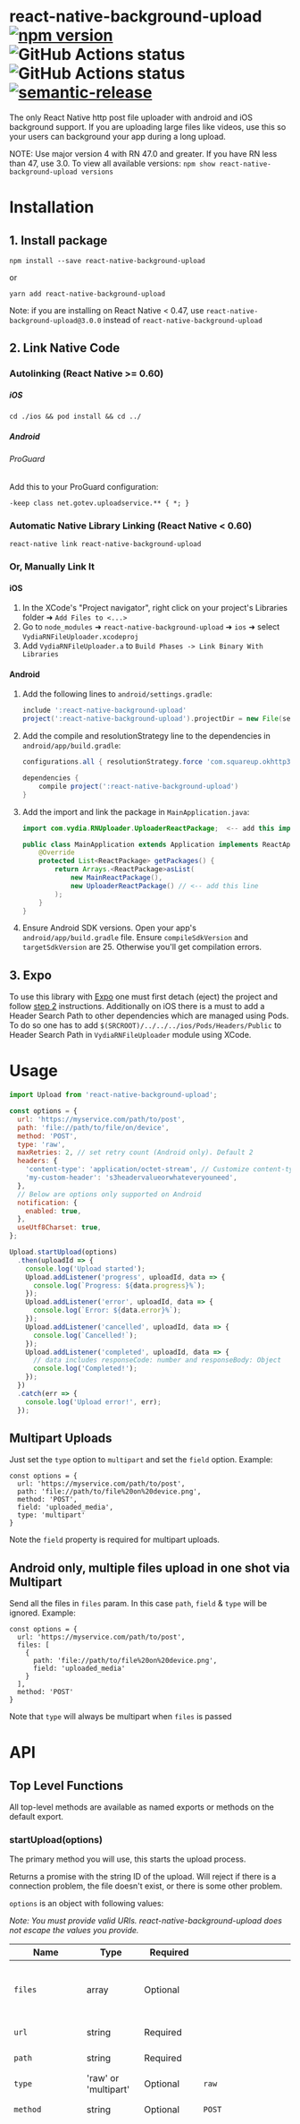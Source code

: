 # react-native-background-upload [![npm version](https://badge.fury.io/js/react-native-background-upload.svg)](https://badge.fury.io/js/react-native-background-upload) ![GitHub Actions status](https://github.com/Vydia/react-native-background-upload/workflows/Test%20iOS%20Example%20App/badge.svg) ![GitHub Actions status](https://github.com/Vydia/react-native-background-upload/workflows/Test%20Android%20Example%20App/badge.svg) [![semantic-release](https://img.shields.io/badge/%20%20%F0%9F%93%A6%F0%9F%9A%80-semantic--release-e10079.svg)](https://github.com/semantic-release/semantic-release)

The only React Native http post file uploader with android and iOS background support. If you are uploading large files like videos, use this so your users can background your app during a long upload.

NOTE: Use major version 4 with RN 47.0 and greater. If you have RN less than 47, use 3.0. To view all available versions:
`npm show react-native-background-upload versions`

# Installation

## 1. Install package

`npm install --save react-native-background-upload`

or

`yarn add react-native-background-upload`

Note: if you are installing on React Native < 0.47, use `react-native-background-upload@3.0.0` instead of `react-native-background-upload`

## 2. Link Native Code

### Autolinking (React Native >= 0.60)

##### iOS

`cd ./ios && pod install && cd ../`

##### Android

###### ProGuard

Add this to your ProGuard configuration:

`-keep class net.gotev.uploadservice.** { *; }`

### Automatic Native Library Linking (React Native < 0.60)

`react-native link react-native-background-upload`

### Or, Manually Link It

#### iOS

1. In the XCode's "Project navigator", right click on your project's Libraries folder ➜ `Add Files to <...>`
2. Go to `node_modules` ➜ `react-native-background-upload` ➜ `ios` ➜ select `VydiaRNFileUploader.xcodeproj`
3. Add `VydiaRNFileUploader.a` to `Build Phases -> Link Binary With Libraries`

#### Android

1. Add the following lines to `android/settings.gradle`:

   ```gradle
   include ':react-native-background-upload'
   project(':react-native-background-upload').projectDir = new File(settingsDir, '../node_modules/react-native-background-upload/android')
   ```

2. Add the compile and resolutionStrategy line to the dependencies in `android/app/build.gradle`:

   ```gradle
   configurations.all { resolutionStrategy.force 'com.squareup.okhttp3:okhttp:3.4.1' } // required by react-native-background-upload until React Native supports okhttp >= okhttp 3.5

   dependencies {
       compile project(':react-native-background-upload')
   }
   ```

3) Add the import and link the package in `MainApplication.java`:

   ```java
   import com.vydia.RNUploader.UploaderReactPackage;  <-- add this import

   public class MainApplication extends Application implements ReactApplication {
       @Override
       protected List<ReactPackage> getPackages() {
           return Arrays.<ReactPackage>asList(
               new MainReactPackage(),
               new UploaderReactPackage() // <-- add this line
           );
       }
   }
   ```

4) Ensure Android SDK versions. Open your app's `android/app/build.gradle` file. Ensure `compileSdkVersion` and `targetSdkVersion` are 25. Otherwise you'll get compilation errors.

## 3. Expo

To use this library with [Expo](https://expo.io) one must first detach (eject) the project and follow [step 2](#2-link-native-code) instructions. Additionally on iOS there is a must to add a Header Search Path to other dependencies which are managed using Pods. To do so one has to add `$(SRCROOT)/../../../ios/Pods/Headers/Public` to Header Search Path in `VydiaRNFileUploader` module using XCode.

# Usage

```js
import Upload from 'react-native-background-upload';

const options = {
  url: 'https://myservice.com/path/to/post',
  path: 'file://path/to/file/on/device',
  method: 'POST',
  type: 'raw',
  maxRetries: 2, // set retry count (Android only). Default 2
  headers: {
    'content-type': 'application/octet-stream', // Customize content-type
    'my-custom-header': 's3headervalueorwhateveryouneed',
  },
  // Below are options only supported on Android
  notification: {
    enabled: true,
  },
  useUtf8Charset: true,
};

Upload.startUpload(options)
  .then(uploadId => {
    console.log('Upload started');
    Upload.addListener('progress', uploadId, data => {
      console.log(`Progress: ${data.progress}%`);
    });
    Upload.addListener('error', uploadId, data => {
      console.log(`Error: ${data.error}%`);
    });
    Upload.addListener('cancelled', uploadId, data => {
      console.log(`Cancelled!`);
    });
    Upload.addListener('completed', uploadId, data => {
      // data includes responseCode: number and responseBody: Object
      console.log('Completed!');
    });
  })
  .catch(err => {
    console.log('Upload error!', err);
  });
```

## Multipart Uploads

Just set the `type` option to `multipart` and set the `field` option. Example:

```
const options = {
  url: 'https://myservice.com/path/to/post',
  path: 'file://path/to/file%20on%20device.png',
  method: 'POST',
  field: 'uploaded_media',
  type: 'multipart'
}
```

Note the `field` property is required for multipart uploads.

## Android only, multiple files upload in one shot via Multipart

Send all the files in `files` param. In this case `path`, `field` & `type` will be ignored. Example:

```
const options = {
  url: 'https://myservice.com/path/to/post',
  files: [
    {
      path: 'file://path/to/file%20on%20device.png',
      field: 'uploaded_media'
    }
  ],
  method: 'POST'
}
```

Note that `type` will always be multipart when `files` is passed

# API

## Top Level Functions

All top-level methods are available as named exports or methods on the default export.

### startUpload(options)

The primary method you will use, this starts the upload process.

Returns a promise with the string ID of the upload. Will reject if there is a connection problem, the file doesn't exist, or there is some other problem.

`options` is an object with following values:

_Note: You must provide valid URIs. react-native-background-upload does not escape the values you provide._

| Name             | Type                            | Required                        | Default                                                                                                                                                                                                      | Description                                                                                                                                                                                                                     | Example                                                                                             |
| ---------------- | ------------------------------- | ------------------------------- | ------------------------------------------------------------------------------------------------------------------------------------------------------------------------------------------------------------ | ------------------------------------------------------------------------------------------------------------------------------------------------------------------------------------------------------------------------------- | --------------------------------------------------------------------------------------------------- |
| `files`          | array                           | Optional                        |                                                                                                                                                                                                              | Android only, to upload multiple files in one request                                                                                                                                                                           | `[{path: 'file://path/to/file%20on%20device.png', field: 'uploaded_media'}, {path: '', field: ''}]` |
| `url`            | string                          | Required                        |                                                                                                                                                                                                              | URL to upload to                                                                                                                                                                                                                | `https://myservice.com/path/to/post`                                                                |
| `path`           | string                          | Required                        |                                                                                                                                                                                                              | File path on device                                                                                                                                                                                                             | `file://something/coming/from%20the%20device.png`                                                   |
| `type`           | 'raw' or 'multipart'            | Optional                        | `raw`                                                                                                                                                                                                        | Primary upload type.                                                                                                                                                                                                            |                                                                                                     |
| `method`         | string                          | Optional                        | `POST`                                                                                                                                                                                                       | HTTP method                                                                                                                                                                                                                     |                                                                                                     |
| `customUploadId` | string                          | Optional                        |                                                                                                                                                                                                              | `startUpload` returns a Promise that includes the upload ID, which can be used for future status checks. By default, the upload ID is automatically generated. This parameter allows a custom ID to use instead of the default. |                                                                                                     |
| `headers`        | object                          | Optional                        |                                                                                                                                                                                                              | HTTP headers                                                                                                                                                                                                                    | `{ 'Accept': 'application/json' }`                                                                  |
| `field`          | string                          | Required if `type: 'multipart'` |                                                                                                                                                                                                              | The form field name for the file. Only used when `type: 'multipart`                                                                                                                                                             | `uploaded-file`                                                                                     |
| `parameters`     | object                          | Optional                        |                                                                                                                                                                                                              | Additional form fields to include in the HTTP request. Only used when `type: 'multipart`                                                                                                                                        |                                                                                                     |
| `notification`   | Notification object (see below) | Optional                        |                                                                                                                                                                                                              | Android only.                                                                                                                                                                                                                   | `{ enabled: true, onProgressTitle: "Uploading...", autoClear: true }`                               |
| `useUtf8Charset` | boolean                         | Optional                        |                                                                                                                                                                                                              | Android only. Set to true to use `utf-8` as charset.                                                                                                                                                                            |                                                                                                     |
| `appGroup`       | string                          | Optional                        | iOS only. App group ID needed for share extensions to be able to properly call the library. See: https://developer.apple.com/documentation/foundation/nsfilemanager/1412643-containerurlforsecurityapplicati |

### Notification Object (Android Only)

| Name                  | Type    | Required | Description                                                                                                                                                                                        | Example                                                          |
| --------------------- | ------- | -------- | -------------------------------------------------------------------------------------------------------------------------------------------------------------------------------------------------- | ---------------------------------------------------------------- |
| `enabled`             | boolean | Optional | Enable or diasable notifications. Works only on Android version < 8.0 Oreo. On Android versions >= 8.0 Oreo is required by Google's policy to display a notification when a background service run | `{ enabled: true }`                                              |
| `autoClear`           | boolean | Optional | Autoclear notification on complete                                                                                                                                                                 | `{ autoclear: true }`                                            |
| `notificationChannel` | string  | Optional | Sets android notificaion channel                                                                                                                                                                   | `{ notificationChannel: "My-Upload-Service" }`                   |
| `enableRingTone`      | boolean | Optional | Sets whether or not to enable the notification sound when the upload gets completed with success or error                                                                                          | `{ enableRingTone: true }`                                       |
| `onProgressTitle`     | string  | Optional | Sets notification progress title                                                                                                                                                                   | `{ onProgressTitle: "Uploading" }`                               |
| `onProgressMessage`   | string  | Optional | Sets notification progress message                                                                                                                                                                 | `{ onProgressMessage: "Uploading new video" }`                   |
| `onCompleteTitle`     | string  | Optional | Sets notification complete title                                                                                                                                                                   | `{ onCompleteTitle: "Upload finished" }`                         |
| `onCompleteMessage`   | string  | Optional | Sets notification complete message                                                                                                                                                                 | `{ onCompleteMessage: "Your video has been uploaded" }`          |
| `onErrorTitle`        | string  | Optional | Sets notification error title                                                                                                                                                                      | `{ onErrorTitle: "Upload error" }`                               |
| `onErrorMessage`      | string  | Optional | Sets notification error message                                                                                                                                                                    | `{ onErrorMessage: "An error occured while uploading a video" }` |
| `onCancelledTitle`    | string  | Optional | Sets notification cancelled title                                                                                                                                                                  | `{ onCancelledTitle: "Upload cancelled" }`                       |
| `onCancelledMessage`  | string  | Optional | Sets notification cancelled message                                                                                                                                                                | `{ onCancelledMessage: "Video upload was cancelled" }`           |

### getFileInfo(path)

Returns some useful information about the file in question. Useful if you want to set a MIME type header.

`path` is a string, such as `file://path.to.the.file.png`

Returns a Promise that resolves to an object containing:

| Name        | Type    | Required    | Description                         | Example      |
| ----------- | ------- | ----------- | ----------------------------------- | ------------ |
| `name`      | string  | Required    | The file name within its directory. | `image2.png` |
| `exists`    | boolean | Required    | Is there a file matching this path? |              |
| `size`      | number  | If `exists` | File size, in bytes                 |              |
| `extension` | string  | If `exists` | File extension                      | `mov`        |
| `mimeType`  | string  | If `exists` | The MIME type for the file.         | `video/mp4`  |

### cancelUpload(uploadId)

Cancels an upload.

`uploadId` is the result of the Promise returned from `startUpload`

Returns a Promise that resolves to an boolean indicating whether the upload was cancelled.

### addListener(eventType, uploadId, listener)

Adds an event listener, possibly confined to a single upload.

`eventType` Event to listen for. Values: 'progress' | 'error' | 'completed' | 'cancelled'

`uploadId` The upload ID from `startUpload` to filter events for. If null, this will include all uploads.

`listener` Function to call when the event occurs.

Returns an [EventSubscription](https://github.com/facebook/react-native/blob/master/Libraries/vendor/emitter/EmitterSubscription.js). To remove the listener, call `remove()` on the `EventSubscription`.

## Events

### progress

Event Data

| Name       | Type   | Required | Description           |
| ---------- | ------ | -------- | --------------------- |
| `id`       | string | Required | The ID of the upload. |
| `progress` | 0-100  | Required | Percentage completed. |

### error

Event Data

| Name    | Type   | Required | Description           |
| ------- | ------ | -------- | --------------------- |
| `id`    | string | Required | The ID of the upload. |
| `error` | string | Required | Error message.        |

### completed

Event Data

| Name              | Type   | Required | Description                     |
| ----------------- | ------ | -------- | ------------------------------- |
| `id`              | string | Required | The ID of the upload.           |
| `responseCode`    | string | Required | HTTP status code received       |
| `responseBody`    | string | Required | HTTP response body              |
| `responseHeaders` | string | Required | HTTP response headers (Android) |

### cancelled

Event Data

| Name | Type   | Required | Description           |
| ---- | ------ | -------- | --------------------- |
| `id` | string | Required | The ID of the upload. |

# Customizing Android Build Properties

You may want to customize the `compileSdk, buildToolsVersion, and targetSdkVersion` versions used by this package. For that, add this to `android/build.gradle`:

```
ext {
    targetSdkVersion = 23
    compileSdkVersion = 23
    buildToolsVersion = '23.0.2'
}
```

Add it above `allProjects` and you're good. Your `android/build.gradle` might then resemble:

```
buildscript {
    repositories {
        jcenter()
    }
}

ext {
    targetSdkVersion = 27
    compileSdkVersion = 27
    buildToolsVersion = '23.0.2'
}

allprojects {

```

# FAQs

Is there an example/sandbox app to test out this package?

> Yes, there is a simple react native app that comes with an [express](https://github.com/expressjs/express) server where you can see react-native-background-upload in action and try things out in an isolated local environment.

[RNBackgroundExample](https://github.com/Vydia/react-native-background-upload/blob/master/example/RNBackgroundExample)

Does it support iOS camera roll assets?

> Yes, as of version 4.3.0.

Does it support multiple file uploads?

> Yes and No. It supports multiple concurrent uploads, but only a single upload per request. That should be fine for 90%+ of cases.

Why should I use this file uploader instead of others that I've Googled like [react-native-uploader](https://github.com/aroth/react-native-uploader)?

> This package has two killer features not found anywhere else (as of 12/16/2016). First, it works on both iOS and Android. Others are iOS only. Second, it supports background uploading. This means that users can background your app and the upload will continue. This does not happen with other uploaders.

# Contributing

See [CONTRIBUTING.md](./CONTRIBUTING.md).

# Common Issues

## BREAKING CHANGE IN 3.0

This is for 3.0 only. This does NOT apply to 4.0, as recent React Native versions have upgraded the `okhttp` dependencies. Anyway...

In 3.0, you need to add

```gradle
    configurations.all { resolutionStrategy.force 'com.squareup.okhttp3:okhttp:3.4.1' }
```

to your app's app's `android/app/build.gradle` file.

Just add it above (not within) `dependencies` and you'll be fine.

## BREAKING CHANGE IN 2.0

Two big things happened in version 2.0. First, the Android package name had to be changed, as it conflicted with our own internal app. My bad. Second, we updated the android upload service dependency to the latest, but that requires the app have a compileSdkVersion and targetSdkVersion or 25.

To upgrade:
In `MainApplication.java`:

Change

    ```java
    import com.vydia.UploaderReactPackage;
    ```

to

    ```java
    import com.vydia.RNUploader.UploaderReactPackage;
    ```

Then open your app's `android/app/build.gradle` file.
Ensure `compileSdkVersion` and `targetSdkVersion` are 25.

Done!

## Gratitude

Thanks to:

- [android-upload-service](https://github.com/gotev/android-upload-service) It made Android dead simple to support.

- [MIME type from path on iOS](http://stackoverflow.com/questions/2439020/wheres-the-iphone-mime-type-database) Thanks for the answer!
